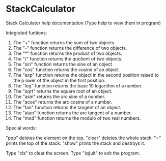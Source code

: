 # StackCalculator

Stack Calculator help documentation (Type help to view them in program)

Integrated funtions:

1) The "+" function returns the sum of two objects.
2) The "-" function returns the difference of two objects.
3) The "*" function returns the product of two objects.
4) The "/" function returns the quotient of two objects.
5) The "sin" function returns the sine of an object
6) The "cos" function returns the cosine of an object
7) The "exp" function  returns the object in the second position raised to the p
ower of the object in the first position.
8) The "log" function returns the base 10 logarithm of a number.
9) The "sqrt" returns the square root of an object.
10) The "asin" returns the arc sine of a number.
11) The "acos" returns the arc cosine of a number.
12) The "tan" function returns the tangent of an object.
13) The "atan" function returns the arc tangent of a number.
14) The "mod" function returns the modulo of two real numbers.

Special words:

"pop" deletes the element on the top.
"clear" deletes the whole stack.
"=" prints the top of the stack.
"show" prints the stack and destroys it.

Type "cls" to clear the screen.
Type "(q)uit" to exit the program.
